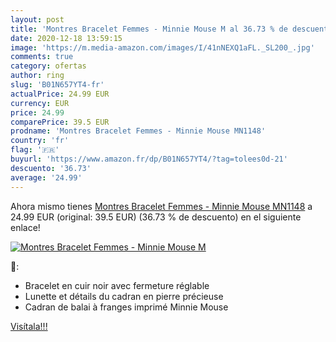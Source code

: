 ```yaml
---
layout: post
title: 'Montres Bracelet Femmes - Minnie Mouse M al 36.73 % de descuento'
date: 2020-12-18 13:59:15
image: 'https://m.media-amazon.com/images/I/41nNEXQ1aFL._SL200_.jpg'
comments: true
category: ofertas
author: ring
slug: 'B01N657YT4-fr'
actualPrice: 24.99 EUR
currency: EUR
price: 24.99
comparePrice: 39.5 EUR
prodname: 'Montres Bracelet Femmes - Minnie Mouse MN1148'
country: 'fr'
flag: '🇫🇷'
buyurl: 'https://www.amazon.fr/dp/B01N657YT4/?tag=tolees0d-21'
descuento: '36.73'
average: '24.99'
---
```


Ahora mismo tienes [Montres Bracelet Femmes - Minnie Mouse MN1148](https://www.amazon.fr/dp/B01N657YT4/?tag=tolees0d-21) a 24.99 EUR (original: 39.5 EUR) (36.73 %  de descuento) en el siguiente enlace!

[![Montres Bracelet Femmes - Minnie Mouse M](https://m.media-amazon.com/images/I/41nNEXQ1aFL._SL200_.jpg)](https://www.amazon.fr/dp/B01N657YT4/?tag=tolees0d-21)

🔎:

- Bracelet en cuir noir avec fermeture réglable
- Lunette et détails du cadran en pierre précieuse
- Cadran de balai à franges imprimé Minnie Mouse

[Visítala!!!](https://www.amazon.fr/dp/B01N657YT4/?tag=tolees0d-21)
